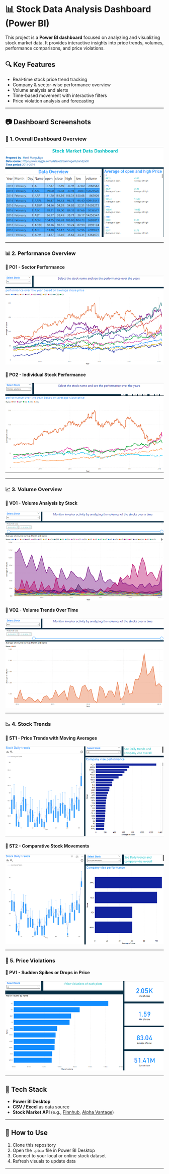 # 📊 Stock Data Analysis Dashboard (Power BI)

This project is a **Power BI dashboard** focused on analyzing and visualizing stock market data. It provides interactive insights into price trends, volumes, performance comparisons, and price violations.

## 🔍 Key Features

- Real-time stock price trend tracking
- Company & sector-wise performance overview
- Volume analysis and alerts
- Time-based movement with interactive filters
- Price violation analysis and forecasting

---

## 📷 Dashboard Screenshots

### 🧭 1. Overall Dashboard Overview
![Overview](assets/overview.png)

---

### 📊 2. Performance Overview
#### 📌 PO1 - Sector Performance
![Performance Overview 1](assets/po1.png)

#### 📌 PO2 - Individual Stock Performance
![Performance Overview 2](assets/po2.png)

---

### 📈 3. Volume Overview
#### 📌 VO1 - Volume Analysis by Stock
![Volume Overview 1](assets/vo1.png)

#### 📌 VO2 - Volume Trends Over Time
![Volume Overview 2](assets/vo2.png)

---

### 📉 4. Stock Trends
#### 📌 ST1 - Price Trends with Moving Averages
![Stock Trend 1](assets/st1.png)

#### 📌 ST2 - Comparative Stock Movements
![Stock Trend 2](assets/st2.png)

---

### 🚨 5. Price Violations
#### 📌 PV1 - Sudden Spikes or Drops in Price
![Price Violation](assets/pv1.png)

---

## 🧰 Tech Stack

- **Power BI Desktop**
- **CSV / Excel** as data source
- **Stock Market API** (e.g., [Finnhub](https://finnhub.io), [Alpha Vantage](https://www.alphavantage.co))

---

## 🚀 How to Use

1. Clone this repository
2. Open the `.pbix` file in Power BI Desktop
3. Connect to your local or online stock dataset
4. Refresh visuals to update data

---


